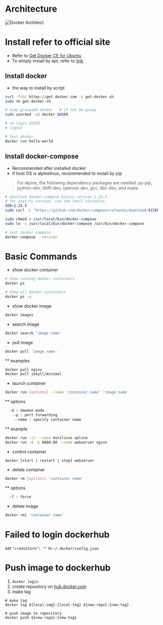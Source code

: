 # Architecture
![Docker Architect](images/docker-architect.png "Docker Architect")

# Install refer to official site
* Refer to [Get Docker CE for Ubuntu](https://docs.docker.com/install/linux/docker-ce/ubuntu/)
* To simply install by apt, refer to [link](https://gist.github.com/jgseong/7516dcf03e47d94bfd7e043ba69de794).

## Install docker
* the way to install by script
```sh
curl -fsSL https://get.docker.com -o get-docker.sh
sudo sh get-docker.sh

# sudo groupadd docker   # if not be group
sudo usermod -aG docker $USER

# re-login $USER
# logout

# Test docker
docker run hello-world

```

## Install docker-compose
* Recommended after installed docker
* if host OS is alpinelinux, recommended to install by pip
> For alpine, the following dependency packages are needed: py-pip, python-dev, libffi-dev, openssl-dev, gcc, libc-dev, and make.

```sh 
# download docker-compose binary version 1.25.5
# for specify version, use the shell variables.
VER=1.25.5
sudo curl -L "https://github.com/docker/compose/releases/download/${VER}/docker-compose-$(uname -s)-$(uname -m)" -o /usr/local/bin/docker-compose

sudo chmod + /usr/local/bin/docker-compose
sudo ln -s /usr/local/bin/docker-compose /usr/bin/docker-compose

# test docker-compose
docker-compose --version
```

# Basic Commands
* show docker container
```sh
# show running docker containers
docker ps 

# show all docker containers
docker ps -a
```
* show docker image
```sh
docker images
```
* search image
```sh
docker search 'image name'
```
* pull image
```sh
docker pull 'image name'
```
** examples
```sh
docker pull nginx
docker pull jekyll/minimal
```
* launch container
```sh
docker run [options] --name 'container name' 'image name'
```
** options
```bash
  -d : daemon mode
	-p : port forwarding
	--name : specify container name
```
** example
```sh
docker run -it --name minilinux apline
docker run -d -p 8080:80 --name webserver nginx
```
* control container
```sh
docker [start | restart | stop] webserver
```
* delete container
```sh
docker rm [options] 'container name'
```
** options
```bash
  -f : force
```
* delete image
```sh
docker rmi 'container name'
```

# Failed to login dockerhub
set `"credsStore": ""` in `~/.docker/config.json`

# Push image to dockerhub
1. `docker login`
2. create repository on [hub.docker.com](https://hub.docker.com/repositories)
3. make tag
```
# make tag
docker tag ${local-img}:{local-tag} ${new-repo}:{new-tag}

# push image to repository
docker push ${new-repo}:{new-tag}
```

